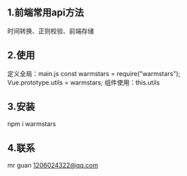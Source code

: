 ## 1.前端常用api方法
时间转换、正则校验、前端存储
## 2.使用
定义全局：main.js
const warmstars = require("warmstars");
Vue.prototype.utils = warmstars;
组件使用：this.utils
## 3.安装
npm i warmstars
## 4.联系
mr guan  1206024322@qq.com